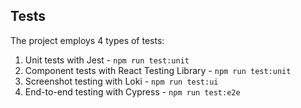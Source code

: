 ## Tests

The project employs 4 types of tests:
1) Unit tests with Jest - `npm run test:unit`
2) Component tests with React Testing Library - `npm run test:unit`
3) Screenshot testing with Loki - `npm run test:ui`
4) End-to-end testing with Cypress - `npm run test:e2e`
